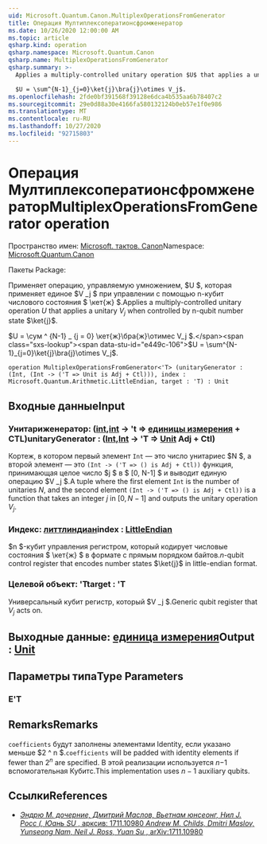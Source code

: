 ```yaml
---
uid: Microsoft.Quantum.Canon.MultiplexOperationsFromGenerator
title: Операция Мултиплексоператионсфромженератор
ms.date: 10/26/2020 12:00:00 AM
ms.topic: article
qsharp.kind: operation
qsharp.namespace: Microsoft.Quantum.Canon
qsharp.name: MultiplexOperationsFromGenerator
qsharp.summary: >-
  Applies a multiply-controlled unitary operation $U$ that applies a unitary $V_j$ when controlled by n-qubit number state $\ket{j}$.

  $U = \sum^{N-1}_{j=0}\ket{j}\bra{j}\otimes V_j$.
ms.openlocfilehash: 2fde0bf391568f39128e6dca4b535aa6b78407c2
ms.sourcegitcommit: 29e0d88a30e4166fa580132124b0eb57e1f0e986
ms.translationtype: MT
ms.contentlocale: ru-RU
ms.lasthandoff: 10/27/2020
ms.locfileid: "92715803"
---
```

# <a name="multiplexoperationsfromgenerator-operation"></a><span data-ttu-id="e449c-102">Операция Мултиплексоператионсфромженератор</span><span class="sxs-lookup"><span data-stu-id="e449c-102">MultiplexOperationsFromGenerator operation</span></span>

<span data-ttu-id="e449c-103">Пространство имен: [Microsoft. тактов. Canon](xref:Microsoft.Quantum.Canon)</span><span class="sxs-lookup"><span data-stu-id="e449c-103">Namespace: [Microsoft.Quantum.Canon](xref:Microsoft.Quantum.Canon)</span></span>

<span data-ttu-id="e449c-104">Пакеты [](https://nuget.org/packages/)</span><span class="sxs-lookup"><span data-stu-id="e449c-104">Package: [](https://nuget.org/packages/)</span></span>


<span data-ttu-id="e449c-105">Применяет операцию, управляемую умножением, $U $, которая применяет единое $V _j $ при управлении с помощью n-кубит числового состояния $ \кет{ж} $.</span><span class="sxs-lookup"><span data-stu-id="e449c-105">Applies a multiply-controlled unitary operation $U$ that applies a unitary $V_j$ when controlled by n-qubit number state $\ket{j}$.</span></span>

<span data-ttu-id="e449c-106">$U = \сум ^ {N-1} _ {j = 0} \кет{ж}\бра{ж}\отимес V_j $.</span><span class="sxs-lookup"><span data-stu-id="e449c-106">$U = \sum^{N-1}_{j=0}\ket{j}\bra{j}\otimes V_j$.</span></span>

```qsharp
operation MultiplexOperationsFromGenerator<'T> (unitaryGenerator : (Int, (Int -> ('T => Unit is Adj + Ctl))), index : Microsoft.Quantum.Arithmetic.LittleEndian, target : 'T) : Unit
```


## <a name="input"></a><span data-ttu-id="e449c-107">Входные данные</span><span class="sxs-lookup"><span data-stu-id="e449c-107">Input</span></span>

### <a name="unitarygenerator--intint---t--unit-adj--ctl"></a><span data-ttu-id="e449c-108">Унитариженератор: ([int](xref:microsoft.quantum.lang-ref.int),[int](xref:microsoft.quantum.lang-ref.int) -> 't => [единицы измерения](xref:microsoft.quantum.lang-ref.unit) + CTL)</span><span class="sxs-lookup"><span data-stu-id="e449c-108">unitaryGenerator : ([Int](xref:microsoft.quantum.lang-ref.int),[Int](xref:microsoft.quantum.lang-ref.int) -> 'T => [Unit](xref:microsoft.quantum.lang-ref.unit) Adj + Ctl)</span></span>

<span data-ttu-id="e449c-109">Кортеж, в котором первый элемент `Int` — это число унитариес $N $, а второй элемент — это `(Int -> ('T => () is Adj + Ctl))` функция, принимающая целое число $j $ в $ [0, N-1] $ и выводит единую операцию $V _j $.</span><span class="sxs-lookup"><span data-stu-id="e449c-109">A tuple where the first element `Int` is the number of unitaries $N$, and the second element `(Int -> ('T => () is Adj + Ctl))` is a function that takes an integer $j$ in $[0,N-1]$ and outputs the unitary operation $V_j$.</span></span>


### <a name="index--littleendian"></a><span data-ttu-id="e449c-110">Индекс: [литтлиндиан](xref:Microsoft.Quantum.Arithmetic.LittleEndian)</span><span class="sxs-lookup"><span data-stu-id="e449c-110">index : [LittleEndian](xref:Microsoft.Quantum.Arithmetic.LittleEndian)</span></span>

<span data-ttu-id="e449c-111">$n $-кубит управления регистром, который кодирует числовые состояния $ \кет{ж} $ в формате с прямым порядком байтов.</span><span class="sxs-lookup"><span data-stu-id="e449c-111">$n$-qubit control register that encodes number states $\ket{j}$ in little-endian format.</span></span>


### <a name="target--t"></a><span data-ttu-id="e449c-112">Целевой объект: 'T</span><span class="sxs-lookup"><span data-stu-id="e449c-112">target : 'T</span></span>

<span data-ttu-id="e449c-113">Универсальный кубит регистр, который $V _j $.</span><span class="sxs-lookup"><span data-stu-id="e449c-113">Generic qubit register that $V_j$ acts on.</span></span>



## <a name="output--unit"></a><span data-ttu-id="e449c-114">Выходные данные: [единица измерения](xref:microsoft.quantum.lang-ref.unit)</span><span class="sxs-lookup"><span data-stu-id="e449c-114">Output : [Unit](xref:microsoft.quantum.lang-ref.unit)</span></span>



## <a name="type-parameters"></a><span data-ttu-id="e449c-115">Параметры типа</span><span class="sxs-lookup"><span data-stu-id="e449c-115">Type Parameters</span></span>

### <a name="t"></a><span data-ttu-id="e449c-116">Е</span><span class="sxs-lookup"><span data-stu-id="e449c-116">'T</span></span>



## <a name="remarks"></a><span data-ttu-id="e449c-117">Remarks</span><span class="sxs-lookup"><span data-stu-id="e449c-117">Remarks</span></span>

<span data-ttu-id="e449c-118">`coefficients` будут заполнены элементами Identity, если указано меньше $2 ^ n $.</span><span class="sxs-lookup"><span data-stu-id="e449c-118">`coefficients` will be padded with identity elements if fewer than $2^n$ are specified.</span></span> <span data-ttu-id="e449c-119">В этой реализации используется $n-$1 вспомогательная Кубитс.</span><span class="sxs-lookup"><span data-stu-id="e449c-119">This implementation uses $n-1$ auxiliary qubits.</span></span>

## <a name="references"></a><span data-ttu-id="e449c-120">Ссылки</span><span class="sxs-lookup"><span data-stu-id="e449c-120">References</span></span>

- [<span data-ttu-id="e449c-121">*Эндрю M. дочерние, Дмитрий Маслов, Вьетнам юнсеонг, Нил J. Росс (, Юань SU* , арксив: 1711.10980</span><span class="sxs-lookup"><span data-stu-id="e449c-121"> *Andrew M. Childs, Dmitri Maslov, Yunseong Nam, Neil J. Ross, Yuan Su* , arXiv:1711.10980</span></span>](https://arxiv.org/abs/1711.10980)